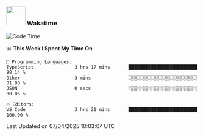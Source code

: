 ### <img src="https://media.giphy.com/media/VgCDAzcKvsR6OM0uWg/giphy.gif" width="50"> Wakatime

  <!--START_SECTION:waka-->
![Code Time](http://img.shields.io/badge/Code%20Time-1%2C534%20hrs%2038%20mins-blue)

📊 **This Week I Spent My Time On** 

```text
💬 Programming Languages: 
TypeScript               3 hrs 17 mins       █████████████████████████   98.14 % 
Other                    3 mins              ░░░░░░░░░░░░░░░░░░░░░░░░░   01.80 % 
JSON                     0 secs              ░░░░░░░░░░░░░░░░░░░░░░░░░   00.06 % 

🔥 Editors: 
VS Code                  3 hrs 21 mins       █████████████████████████   100.00 % 
```


 Last Updated on 07/04/2025 10:03:07 UTC
<!--END_SECTION:waka-->
